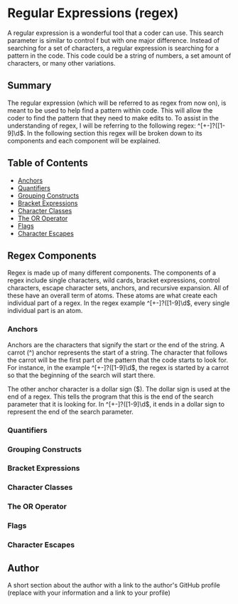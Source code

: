 # Regular Expressions (regex)
 
A regular expression is a wonderful tool that a coder can use. This search parameter is similar to control f but with one major difference. Instead of searching for a set of characters, a regular expression is searching for a pattern in the code. This code could be a string of numbers, a set amount of characters, or many other variations. 

## Summary
 
The regular expression (which will be referred to as regex from now on), is meant to be used to help find a pattern within code. This will allow the coder to find the pattern that they need to make edits to. To assist in the understanding of regex, I will be referring to the following regex: ^[+-]?([1-9]\d$. In the following section this regex will be broken down to its components and each component will be explained.


## Table of Contents

- [Anchors](#anchors)
- [Quantifiers](#quantifiers)
- [Grouping Constructs](#grouping-constructs)
- [Bracket Expressions](#bracket-expressions)
- [Character Classes](#character-classes)
- [The OR Operator](#the-or-operator)
- [Flags](#flags)
- [Character Escapes](#character-escapes)

## Regex Components

Regex is made up of many different components. The components of a regex include single characters, wild cards, bracket expressions, control characters, escape character sets, anchors, and recursive expansion. All of these have an overall term of atoms. These atoms are what create each individual part of a regex. In the regex example ^[+-]?([1-9]\d$, every single individual part is an atom.

### Anchors

Anchors are the characters that signify the start or the end of the string. A carrot (^) anchor represents the start of a string. The character that follows the carrot will be the first part of the pattern that the code starts to look for. For instance, in the example ^[+-]?([1-9]\d$, the regex is started by a carrot so that the beginning of the search will start there.
 
The other anchor character is a dollar sign ($). The dollar sign is used at the end of a regex. This tells the program that this is the end of the search parameter that it is looking for. In ^[+-]?([1-9]\d$, it ends in a dollar sign to represent the end of the search parameter. 

### Quantifiers

### Grouping Constructs

### Bracket Expressions

### Character Classes

### The OR Operator

### Flags

### Character Escapes

## Author

A short section about the author with a link to the author's GitHub profile (replace with your information and a link to your profile)
